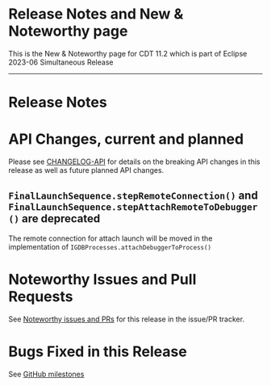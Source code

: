 # Release Notes and New & Noteworthy page

This is the New & Noteworthy page for CDT 11.2 which is part of Eclipse 2023-06 Simultaneous Release

---

# Release Notes



# API Changes, current and planned

Please see [CHANGELOG-API](CHANGELOG-API.md) for details on the breaking API changes in this release as well as future planned API changes.

## `FinalLaunchSequence.stepRemoteConnection()` and `FinalLaunchSequence.stepAttachRemoteToDebugger()` are deprecated

The remote connection for attach launch will be moved in the implementation of `IGDBProcesses.attachDebuggerToProcess()`

# Noteworthy Issues and Pull Requests

See [Noteworthy issues and PRs](https://github.com/eclipse-cdt/cdt/issues?q=is%3Aclosed+label%3Anoteworthy+milestone%3A11.2.0) for this release in the issue/PR tracker.

# Bugs Fixed in this Release

See [GitHub milestones](https://github.com/eclipse-cdt/cdt/milestone/5?closed=1)
